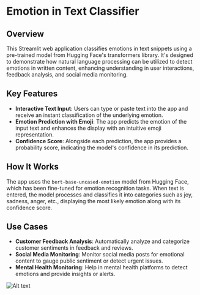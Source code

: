 # Emotion in Text Classifier

## Overview

This Streamlit web application classifies emotions in text snippets using a pre-trained model from Hugging Face's transformers library. It's designed to demonstrate how natural language processing can be utilized to detect emotions in written content, enhancing understanding in user interactions, feedback analysis, and social media monitoring.

## Key Features

- **Interactive Text Input**: Users can type or paste text into the app and receive an instant classification of the underlying emotion.
- **Emotion Prediction with Emoji**: The app predicts the emotion of the input text and enhances the display with an intuitive emoji representation.
- **Confidence Score**: Alongside each prediction, the app provides a probability score, indicating the model's confidence in its prediction.

## How It Works

The app uses the `bert-base-uncased-emotion` model from Hugging Face, which has been fine-tuned for emotion recognition tasks. When text is entered, the model processes and classifies it into categories such as joy, sadness, anger, etc., displaying the most likely emotion along with its confidence score.

## Use Cases

- **Customer Feedback Analysis**: Automatically analyze and categorize customer sentiments in feedback and reviews.
- **Social Media Monitoring**: Monitor social media posts for emotional content to gauge public sentiment or detect urgent issues.
- **Mental Health Monitoring**: Help in mental health platforms to detect emotions and provide insights or alerts.


![Alt text](https://github.com/WenfongWW/Portfolio-Project/blob/28f251d20f1ec8a7255096f54d0c91f34f4cebb5/Deep%20Learning/NLP/Emotion%20in%20Text%20Classifier%20-%20NLP/images/emotion_streamlit.png)


